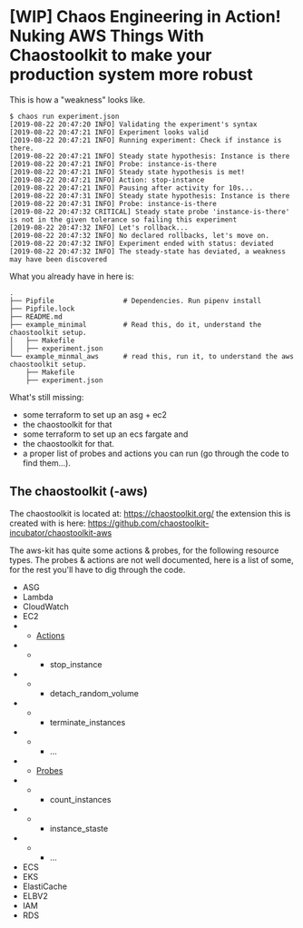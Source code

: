 # [WIP] Chaos Engineering in Action! Nuking AWS Things With Chaostoolkit to make your production system more robust

This is how a "weakness" looks like.

```
$ chaos run experiment.json
[2019-08-22 20:47:20 INFO] Validating the experiment's syntax
[2019-08-22 20:47:21 INFO] Experiment looks valid
[2019-08-22 20:47:21 INFO] Running experiment: Check if instance is there.
[2019-08-22 20:47:21 INFO] Steady state hypothesis: Instance is there
[2019-08-22 20:47:21 INFO] Probe: instance-is-there
[2019-08-22 20:47:21 INFO] Steady state hypothesis is met!
[2019-08-22 20:47:21 INFO] Action: stop-instance
[2019-08-22 20:47:21 INFO] Pausing after activity for 10s...
[2019-08-22 20:47:31 INFO] Steady state hypothesis: Instance is there
[2019-08-22 20:47:31 INFO] Probe: instance-is-there
[2019-08-22 20:47:32 CRITICAL] Steady state probe 'instance-is-there' is not in the given tolerance so failing this experiment
[2019-08-22 20:47:32 INFO] Let's rollback...
[2019-08-22 20:47:32 INFO] No declared rollbacks, let's move on.
[2019-08-22 20:47:32 INFO] Experiment ended with status: deviated
[2019-08-22 20:47:32 INFO] The steady-state has deviated, a weakness may have been discovered
```

What you already have in here is:

```
.
├── Pipfile                 # Dependencies. Run pipenv install
├── Pipfile.lock
├── README.md
├── example_minimal         # Read this, do it, understand the chaostoolkit setup.
│   ├── Makefile
│   ├── experiment.json
└── example_minmal_aws      # read this, run it, to understand the aws chaostoolkit setup.
    ├── Makefile
    ├── experiment.json
```

What's still missing:

- some terraform to set up an asg + ec2
- the chaostoolkit for that
- some terraform to set up an ecs fargate and
- the chaostoolkit for that.
- a proper list of probes and actions you can run (go through the code to find them...).

## The chaostoolkit (-aws)

The chaostoolkit is located at: https://chaostoolkit.org/
the extension this is created with is here: https://github.com/chaostoolkit-incubator/chaostoolkit-aws

The aws-kit has quite some actions & probes, for the following resource types.
The probes & actions are not well documented, here is a list of some,
for the rest you'll have to dig through the code.

- ASG
- Lambda
- CloudWatch
- EC2
- - [Actions](https://github.com/chaostoolkit-incubator/chaostoolkit-aws/blob/master/chaosaws/ec2/actions.py)
- - - stop_instance
- - - detach_random_volume
- - - terminate_instances
- - - ...
- - [Probes](https://github.com/chaostoolkit-incubator/chaostoolkit-aws/blob/master/chaosaws/ec2/probes.py)
- - - count_instances
- - - instance_staste
- - - ...
- ECS
- EKS
- ElastiCache
- ELBV2
- IAM
- RDS
